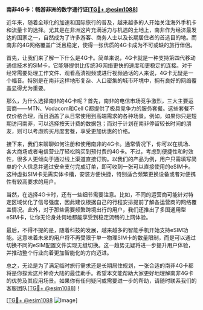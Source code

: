 **南非4G卡：畅游非洲的数字通行证[[TG💪+ @esim1088](https://t.me/s/esim1088)]**

近年来，随着全球化的加速和国际旅行的普及，越来越多的人开始关注海外手机卡和流量卡的选择。尤其是在非洲这片充满活力与机遇的土地上，南非作为经济最发达的国家之一，自然成为了许多游客、商务人士以及长期居住者的首选目的地。而南非的4G网络覆盖广泛且稳定，使得一张优质的4G卡成为不可或缺的旅行伴侣。

首先，让我们来了解一下什么是4G卡。简单来说，4G卡就是一种支持第四代移动通信技术的SIM卡，它能够提供比传统3G网络更快的速度和更稳定的连接。对于经常需要处理工作文件、观看高清视频或进行视频通话的人来说，4G卡无疑是一个福音。特别是在南非这样地形复杂、人口密集的城市环境中，拥有良好的网络覆盖显得尤为重要。

那么，为什么选择南非的4G卡呢？首先，南非的电信市场竞争激烈，三大主要运营商——MTN、Vodacom和Cell C都提供了极具竞争力的服务套餐。这些套餐不仅价格合理，而且涵盖了从日常使用到高端需求的各种场景。例如，如果你只是短期访问南非，可以选择按天计费的数据包；而对于计划在南非停留较长时间的朋友，则可以考虑购买月度套餐，享受更加优惠的价格。

接下来，我们来聊聊如何注册和使用南非的4G卡。通常情况下，你可以在机场、各大商场或者电信营业厅轻松购买到预付费的4G卡。不过，考虑到便捷性和时效性，很多人更倾向于通过线上渠道直接订购。以我们的产品为例，用户只需填写简单的个人信息并通过安全支付完成订单，即可收到一张可以直接使用的eSIM卡。这种虚拟SIM卡无需实体卡槽，安装方便快捷，特别适合频繁更换设备或者对便携性有较高要求的用户。

当然，在选择4G卡时，还有一些细节需要注意。比如，不同的运营商可能针对特定区域优化了信号强度，因此建议根据自己的行程安排提前了解各运营商的网络覆盖情况。此外，对于那些需要频繁跨境出行的用户，我们还推出了多国通用型eSIM卡，让你无论身处何地都能享受到稳定流畅的上网体验。

最后，不得不提的是，随着科技的发展，越来越多的智能手机开始支持eSIM功能。这意味着未来的用户将不再受限于单一物理SIM卡的数量限制，而是可以通过切换不同的eSIM配置文件实现无缝切换。这一趋势无疑将进一步提升用户体验，并推动整个行业向着更加智能化的方向迈进。

总之，无论是为了满足临时旅行需求还是长期居住规划，一张合适的南非4G卡都将是你探索这片神奇大陆的最佳助手。希望本文能帮助大家更好地理解南非4G卡的优势及其应用场景。如果你有任何疑问或需要进一步的帮助，请随时联系我们的客服团队[[TG💪+ @esim1088](https://t.me/s/esim1088)]！

[[TG💪+ @esim1088](https://t.me/s/esim1088) ![Image](https://i.postimg.cc/4NQfJmqS/Snipaste-2025-05-13-00-14-12.png)]